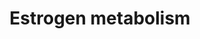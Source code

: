 ---
annotations:
- id: PW:0001303
  parent: classic metabolic pathway
  type: Pathway Ontology
  value: steroid metabolic pathway
authors:
- MaintBot
- Khanspers
- Mkutmon
- Susan
citedin:
- link: PMC7645421
description: ''
last-edited: 2019-09-17
organisms:
- Rattus norvegicus
redirect_from:
- /index.php/Pathway:WP1302
- /instance/WP1302
- /instance/WP1302_rr106958
revision: r106958
schema-jsonld:
- '@context': https://schema.org/
  '@id': https://wikipathways.github.io/pathways/WP1302.html
  '@type': Dataset
  creator:
    '@type': Organization
    name: WikiPathways
  description: ''
  keywords:
  - 16a-Hydroxyestrone
  - 2-Hydroxyestradiol
  - 2-Hydroxyestrone
  - 2-Methoxyestradiol
  - 2-Methoxyestrone
  - 2-Methoxyestrone 3-glucuronide
  - 4-Methoxyestradiol
  - Arse
  - Comt
  - Cyp1a1
  - Cyp1a2
  - Cyp1b1
  - Estradiol-3-glucuronide
  - Estrone
  - Estrone sulfate
  - Estrone-17-glucuronide
  - Estrone-2,3-quinone
  - Estrone-3,4-quinone
  - Estrone-3-glucuronide
  - GSTM1
  - Nqo1
  - Oxygen
  - Ste
  - Sts
  - Sult1a1
  - Superoxide
  - UGT1A9
  - Ugt1a1
  - Ugt1a2
  - Ugt1a3
  license: CC0
  name: Estrogen metabolism
seo: CreativeWork
title: Estrogen metabolism
wpid: WP1302
---